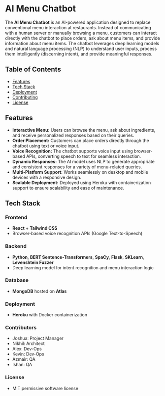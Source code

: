 # AI Menu Chatbot

The **AI Menu Chatbot** is an AI-powered application designed to replace conventional menu interaction at restaurants. Instead of communicating with a human server or manually browsing a menu, customers can interact directly with the chatbot to place orders, ask about menu items, and provide information about menu items. The chatbot leverages deep learning models and natural language processing (NLP) to understand user inputs, process them intelligently (discerning intent), and provide meaningful responses.

## Table of Contents
- [Features](#features)
- [Tech Stack](#tech-stack) 
- [Deployment](#deployment)
- [Contributing](#contributing)
- [License](#license)

## Features

- **Interactive Menu:** Users can browse the menu, ask about ingredients, and receive personalized responses based on their queries.
- **Order Placement:** Customers can place orders directly through the chatbot using text or voice input.
- **Voice Recognition:** The chatbot supports voice input using browser-based APIs, converting speech to text for seamless interaction.
- **Dynamic Responses:** The AI model uses NLP to generate appropriate and consistent responses for a variety of menu-related queries.
- **Multi-Platform Support:** Works seamlessly on desktop and mobile devices with a responsive design.
- **Scalable Deployment:** Deployed using Heroku with containerization support to ensure scalability and ease of maintenance.

## Tech Stack
  ### Frontend
  - **React** + **Tailwind CSS**
  - Browser-based voice recognition APIs (Google Text-to-Speech)
  
  ### Backend
  - **Python**, **BERT Sentence-Transformers**, **SpaCy**, **Flask**, **SKLearn**, **Levenshtein Fuzzer**
  - Deep learning model for intent recognition and menu interaction logic

### Database
- **MongoDB** hosted on **Atlas**

### Deployment
- **Heroku** with Docker containerization

### Contributors
- Joshua: Project Manager
- Nikhil: Architect
- Alex: Dev-Ops
- Kevin: Dev-Ops
- Azmair: QA
- Ishan: QA

### License
- MIT permissive software license
